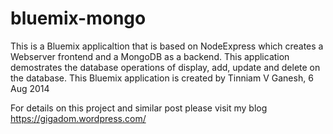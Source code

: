 # bluemix-mongo
This is a Bluemix applicaltion that is based on NodeExpress which creates a Webserver 
frontend and a MongoDB as a backend. This application demostrates the database operations of
display, add, update and delete on the database.
This Bluemix application is created by Tinniam V Ganesh, 6 Aug 2014

For details on this project and similar post please visit  my blog https://gigadom.wordpress.com/
